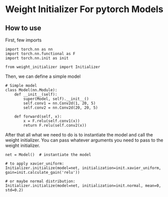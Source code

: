 # Weight Initializer For pytorch Models

## How to use
First, few imports
```
import torch.nn as nn
import torch.nn.functional as F
import torch.nn.init as init

from weight_initializer import Initializer
```
Then, we can define a simple model
```
# Simple model
class Model(nn.Module):
    def __init__(self):
        super(Model, self).__init__()
        self.conv1 = nn.Conv2d(1, 20, 5)
        self.conv2 = nn.Conv2d(20, 20, 5)

    def forward(self, x):
        x = F.relu(self.conv1(x))
        return F.relu(self.conv2(x))
```
After that all what we need to do is to instantiate the model and call the weight initializer. You can pass whatever arguments you need to pass to the weight initializer.
```
net = Model()  # instantiate the model

# to apply xavier_uniform:
Initializer.initialize(model=net, initialization=init.xavier_uniform, gain=init.calculate_gain('relu'))

# or maybe normal distribution:
Initializer.initialize(model=net, initialization=init.normal, mean=0, std=0.2)
```